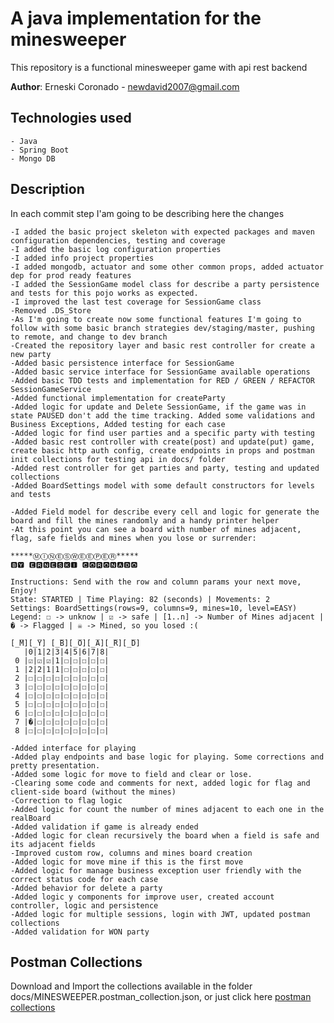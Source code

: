 # A java implementation for the minesweeper

This repository is a functional minesweeper game with api rest backend

**Author**: Erneski Coronado  - newdavid2007@gmail.com

## Technologies used

    - Java
    - Spring Boot
    - Mongo DB
    


## Description

In each commit step I'am going to be describing here the changes

    -I added the basic project skeleton with expected packages and maven configuration dependencies, testing and coverage
    -I added the basic log configuration properties
    -I added info project properties
    -I added mongodb, actuator and some other common props, added actuator dep for prod ready features
    -I added the SessionGame model class for describe a party persistence and tests for this pojo works as expected.
    -I improved the last test coverage for SessionGame class
    -Removed .DS_Store
    -As I'm going to create now some functional features I'm going to follow with some basic branch strategies dev/staging/master, pushing to remote, and change to dev branch 
    -Created the repository layer and basic rest controller for create a new party
    -Added basic persistence interface for SessionGame
    -Added basic service interface for SessionGame available operations
    -Added basic TDD tests and implementation for RED / GREEN / REFACTOR SessionGameService
    -Added functional implementation for createParty
    -Added logic for update and Delete SessionGame, if the game was in state PAUSED don't add the time tracking. Added some validations and Business Exceptions, Added testing for each case
    -Added logic for find user parties and a specific party with testing
    -Added basic rest controller with create(post) and update(put) game, create basic http auth config, create endpoints in props and postman init collections for testing api in docs/ folder
    -Added rest controller for get parties and party, testing and updated collections
    -Added BoardSettings model with some default constructors for levels and tests
    
    -Added Field model for describe every cell and logic for generate the board and fill the mines randomly and a handy printer helper
    -At this point you can see a board with number of mines adjacent, flag, safe fields and mines when you lose or surrender:  
    
	*****ⓂⒾⓃⒺⓈⓌⒺⒺⓅⒺⓇ*****
	🅱🆈 🅴🆁🅽🅴🆂🅺🅸 🅲🅾🆁🅾🅽🅰🅳🅾
	
	Instructions: Send with the row and column params your next move, Enjoy!
	State: STARTED | Time Playing: 82 (seconds) | Movements: 2
	Settings: BoardSettings(rows=9, columns=9, mines=10, level=EASY)
	Legend: ☐ -> unknow | ☑ -> safe | [1..n] -> Number of Mines adjacent | � -> Flagged | ☠ -> Mined, so you losed :(
	
	[̲̅M][̲̅Y] [̲̅B][̲̅O][̲̅A][̲̅R][̲̅D]
	   |0|1|2|3|4|5|6|7|8|
	 0 |☑|☑|☑|1|☐|☐|☐|☐|☐|
	 1 |2|2|1|1|☐|☐|☐|☐|☐|
	 2 |☐|☐|☐|☐|☐|☐|☐|☐|☐|
	 3 |☐|☐|☐|☐|☐|☐|☐|☐|☐|
	 4 |☐|☐|☐|☐|☐|☐|☐|☐|☐|
	 5 |☐|☐|☐|☐|☐|☐|☐|☐|☐|
	 6 |☐|☐|☐|☐|☐|☐|☐|☐|☐|
	 7 |�|☐|☐|☐|☐|☐|☐|☐|☐|
	 8 |☐|☐|☐|☐|☐|☐|☐|☐|☐|
		
	-Added interface for playing
	-Added play endpoints and base logic for playing. Some corrections and pretty presentation.
	-Added some logic for move to field and clear or lose.
	-Clearing some code and comments for next, added logic for flag and client-side board (without the mines)
	-Correction to flag logic
	-Added logic for count the number of mines adjacent to each one in the realBoard
	-Added validation if game is already ended
	-Added logic for clean recursively the board when a field is safe and its adjacent fields
	-Improved custom row, columns and mines board creation
	-Added logic for move mine if this is the first move
	-Added logic for manage business exception user friendly with the correct status code for each case
	-Added behavior for delete a party
	-Added logic y components for improve user, created account controller, logic and persistence
	-Added logic for multiple sessions, login with JWT, updated postman collections 
	-Added validation for WON party

   
## Postman Collections

Download and Import the collections available in the folder docs/MINESWEEPER.postman_collection.json, or just click here [postman collections](docs/MINESWEEPER.postman_collection.json)
